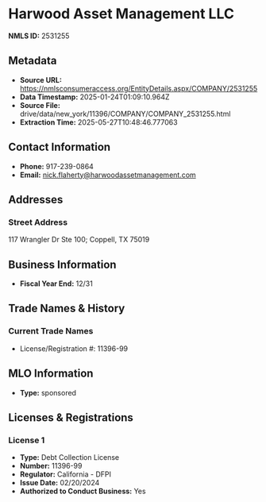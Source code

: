 # Harwood Asset Management LLC

**NMLS ID:** 2531255

## Metadata
- **Source URL:** https://nmlsconsumeraccess.org/EntityDetails.aspx/COMPANY/2531255
- **Data Timestamp:** 2025-01-24T01:09:10.964Z
- **Source File:** drive/data/new_york/11396/COMPANY/COMPANY_2531255.html
- **Extraction Time:** 2025-05-27T10:48:46.777063

## Contact Information
- **Phone:** 917-239-0864
- **Email:** nick.flaherty@harwoodassetmanagement.com

## Addresses
### Street Address
117 Wrangler Dr Ste 100; Coppell, TX 75019

## Business Information
- **Fiscal Year End:** 12/31

## Trade Names & History
### Current Trade Names
- License/Registration #: 11396-99

## MLO Information
- **Type:** sponsored

## Licenses & Registrations

### License 1
- **Type:** Debt Collection License
- **Number:** 11396-99
- **Regulator:** California - DFPI
- **Issue Date:** 02/20/2024
- **Authorized to Conduct Business:** Yes
